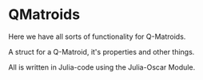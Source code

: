 # QMatroids
Here we have all sorts of functionality for Q-Matroids.

A struct for a Q-Matroid, it's properties and other things.

All is written in Julia-code using the Julia-Oscar Module.
